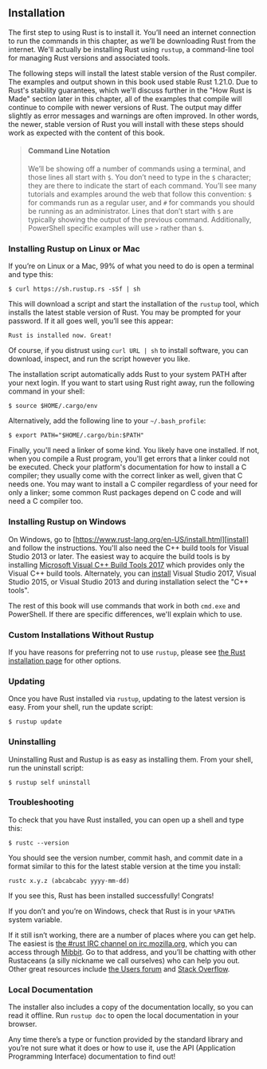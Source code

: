 ## Installation

The first step to using Rust is to install it. You’ll need an internet
connection to run the commands in this chapter, as we’ll be downloading Rust
from the internet. We'll actually be installing Rust using `rustup`, a
command-line tool for managing Rust versions and associated tools.

The following steps will install the latest stable version of the Rust
compiler. The examples and output shown in this book used stable Rust 1.21.0.
Due to Rust's stability guarantees, which we'll discuss further in the "How
Rust is Made" section later in this chapter, all of the examples that compile
will continue to compile with newer versions of Rust. The output may differ
slightly as error messages and warnings are often improved. In other words, the
newer, stable version of Rust you will install with these steps should work as
expected with the content of this book.

> #### Command Line Notation
>
> We’ll be showing off a number of commands using a terminal, and those lines
> all start with `$`. You don’t need to type in the `$` character; they are
> there to indicate the start of each command. You’ll see many tutorials and
> examples around the web that follow this convention: `$` for commands run as
> a regular user, and `#` for commands you should be running as an
> administrator. Lines that don’t start with `$` are typically showing the
> output of the previous command. Additionally, PowerShell specific examples
> will use `>` rather than `$`.

### Installing Rustup on Linux or Mac

If you’re on Linux or a Mac, 99% of what you need to do is open a terminal and
type this:

```text
$ curl https://sh.rustup.rs -sSf | sh
```

This will download a script and start the installation of the `rustup` tool,
which installs the latest stable version of Rust. You may be prompted for your
password. If it all goes well, you’ll see this appear:

```text
Rust is installed now. Great!
```

Of course, if you distrust using `curl URL | sh` to install software, you can
download, inspect, and run the script however you like.

The installation script automatically adds Rust to your system PATH after your
next login. If you want to start using Rust right away, run the following
command in your shell:

```text
$ source $HOME/.cargo/env
```

Alternatively, add the following line to your `~/.bash_profile`:

```text
$ export PATH="$HOME/.cargo/bin:$PATH"
```

Finally, you'll need a linker of some kind. You likely have one installed. If
not, when you compile a Rust program, you'll get errors that a linker could not
be executed. Check your platform's documentation for how to install a C
compiler; they usually come with the correct linker as well, given that C needs
one. You may want to install a C compiler regardless of your need for only a
linker; some common Rust packages depend on C code and will need a C compiler
too.

### Installing Rustup on Windows

On Windows, go to [https://www.rust-lang.org/en-US/install.html][install] and
follow the instructions. You'll also need the C++ build tools for Visual Studio
2013 or later. The easiest way to acquire the build tools is by installing
[Microsoft Visual C++ Build Tools 2017][visualstudio] which provides only the
Visual C++ build tools. Alternately, you can [install][visualstudio] Visual
Studio 2017, Visual Studio 2015, or Visual Studio 2013 and during installation
select the "C++ tools".

[install]: https://www.rust-lang.org/en-US/install.html
[visualstudio]: https://www.visualstudio.com/downloads/

The rest of this book will use commands that work in both `cmd.exe` and
PowerShell. If there are specific differences, we'll explain which to use.

### Custom Installations Without Rustup

If you have reasons for preferring not to use `rustup`, please see [the Rust
installation page](https://www.rust-lang.org/install.html) for other options.

### Updating

Once you have Rust installed via `rustup`, updating to the latest version is
easy. From your shell, run the update script:

```text
$ rustup update
```

### Uninstalling

Uninstalling Rust and Rustup is as easy as installing them. From your shell,
run the uninstall script:

```text
$ rustup self uninstall
```

### Troubleshooting

To check that you have Rust installed, you can open up a shell and type this:

```text
$ rustc --version
```

You should see the version number, commit hash, and commit date in a format
similar to this for the latest stable version at the time you install:

```text
rustc x.y.z (abcabcabc yyyy-mm-dd)
```

If you see this, Rust has been installed successfully! Congrats!

If you don’t and you’re on Windows, check that Rust is in your `%PATH%` system
variable.

If it still isn’t working, there are a number of places where you can get help.
The easiest is [the #rust IRC channel on irc.mozilla.org][irc]<!-- ignore -->,
which you can access through [Mibbit][mibbit]. Go to that address, and you’ll
be chatting with other Rustaceans (a silly nickname we call ourselves) who can
help you out. Other great resources include [the Users forum][users] and [Stack
Overflow][stackoverflow].

[irc]: irc://irc.mozilla.org/#rust
[mibbit]: http://chat.mibbit.com/?server=irc.mozilla.org&channel=%23rust
[users]: https://users.rust-lang.org/
[stackoverflow]: http://stackoverflow.com/questions/tagged/rust

### Local Documentation

The installer also includes a copy of the documentation locally, so you can
read it offline. Run `rustup doc` to open the local documentation in your
browser.

Any time there’s a type or function provided by the standard library and you’re
not sure what it does or how to use it, use the API (Application Programming
Interface) documentation to find out!
